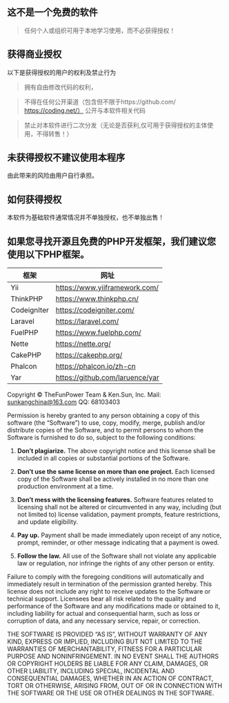 ## 这不是一个免费的软件
 
> 任何个人或组织可用于本地学习使用，而不必获得授权！

## 获得商业授权
以下是获得授权的用户的权利及禁止行为
> 拥有自由修改代码的权利，

> 不得在任何公开渠道（包含但不限于https://github.com/  https://coding.net/） 公开与本软件相关代码

> 禁止对本软件进行二次分发（无论是否获利,仅可用于获得授权的主体使用，不得转售！）


## 未获得授权不建议使用本程序

由此带来的风险由用户自行承担。

## 如何获得授权

本软件为基础软件通常情况并不单独授权，也不单独出售！



## 如果您寻找开源且免费的PHP开发框架，我们建议您使用以下PHP框架。

|  框架   | 网址  |
|  ----  | ----  |
| Yii  | https://www.yiiframework.com/ |
| ThinkPHP | https://www.thinkphp.cn/ |
| CodeignIter  | https://codeigniter.com/ |
| Laravel  | https://laravel.com/ |
| FuelPHP  | https://www.fuelphp.com/ |
| Nette  | https://nette.org/ |
| CakePHP  | https://cakephp.org/ |
| Phalcon  | https://phalcon.io/zh-cn |
| Yar  |  https://github.com/laruence/yar |


Copyright © TheFunPower Team & Ken.Sun, Inc. Mail: sunkangchina@163.com QQ: 68103403

Permission is hereby granted to any person obtaining a copy of this software
(the “Software”) to use, copy, modify, merge, publish and/or distribute copies
of the Software, and to permit persons to whom the Software is furnished to do
so, subject to the following conditions:

1. **Don’t plagiarize.** The above copyright notice and this license shall be
   included in all copies or substantial portions of the Software.

2. **Don’t use the same license on more than one project.** Each licensed copy
   of the Software shall be actively installed in no more than one production
   environment at a time.

3. **Don’t mess with the licensing features.** Software features related to
   licensing shall not be altered or circumvented in any way, including (but
   not limited to) license validation, payment prompts, feature restrictions,
   and update eligibility.

4. **Pay up.** Payment shall be made immediately upon receipt of any notice,
   prompt, reminder, or other message indicating that a payment is owed.

5. **Follow the law.** All use of the Software shall not violate any applicable
   law or regulation, nor infringe the rights of any other person or entity.

Failure to comply with the foregoing conditions will automatically and
immediately result in termination of the permission granted hereby. This
license does not include any right to receive updates to the Software or
technical support. Licensees bear all risk related to the quality and
performance of the Software and any modifications made or obtained to it,
including liability for actual and consequential harm, such as loss or
corruption of data, and any necessary service, repair, or correction.

THE SOFTWARE IS PROVIDED “AS IS”, WITHOUT WARRANTY OF ANY KIND, EXPRESS OR
IMPLIED, INCLUDING BUT NOT LIMITED TO THE WARRANTIES OF MERCHANTABILITY,
FITNESS FOR A PARTICULAR PURPOSE AND NONINFRINGEMENT. IN NO EVENT SHALL THE
AUTHORS OR COPYRIGHT HOLDERS BE LIABLE FOR ANY CLAIM, DAMAGES, OR OTHER
LIABILITY, INCLUDING SPECIAL, INCIDENTAL AND CONSEQUENTIAL DAMAGES, WHETHER IN
AN ACTION OF CONTRACT, TORT OR OTHERWISE, ARISING FROM, OUT OF OR IN CONNECTION
WITH THE SOFTWARE OR THE USE OR OTHER DEALINGS IN THE SOFTWARE.